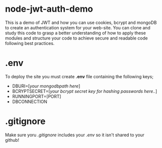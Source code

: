 # node-jwt-auth-demo

This is a demo of JWT and how you can use cookies, bcrypt and mongoDB to create an authentication system for your web-site. You can clone and study this code to grasp a better understanding of how to apply these modules and structure your code to achieve secure and readable code following best practices.

# .env

To deploy the site you must create **.env** file containing the following keys;

* DBURI=[*your mongodbpath here*]
* BCRYPTSECRET=[*your bcrypt secret key for hashing passwords here..*]
* RUNNINGPORT=[PORT]
* DBCONNECTION

# .gitignore

Make sure yoru *.gitignore* includes your *.env* so it isn't shared to your github!
